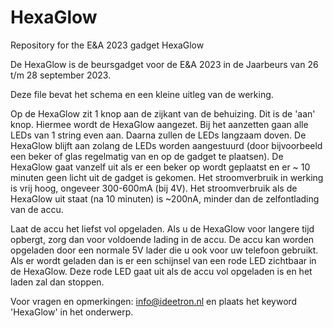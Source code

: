 # HexaGlow
Repository for the E&amp;A 2023 gadget HexaGlow

De HexaGlow is de beursgadget voor de E&A 2023 in de Jaarbeurs van 26 t/m 28 september 2023.

Deze file bevat het schema en een kleine uitleg van de werking.

Op de HexaGlow zit 1 knop aan de zijkant van de behuizing. Dit is de 'aan' knop. Hiermee wordt de HexaGlow aangezet. Bij het aanzetten gaan alle LEDs van 1 string even aan.
Daarna zullen de LEDs langzaam doven. De HexaGlow blijft aan zolang de LEDs worden aangestuurd (door bijvoorbeeld een beker of glas regelmatig van en op de gadget te plaatsen). 
De HexaGlow gaat vanzelf uit als er een beker op wordt geplaatst en er ~ 10 minuten geen licht uit de gadget is gekomen.
Het stroomverbruik in werking is vrij hoog, ongeveer 300-600mA (bij 4V). Het stroomverbruik als de HexaGlow uit staat (na 10 minuten) is ~200nA, minder dan de zelfontlading van de accu.

Laat de accu het liefst vol opgeladen. Als u de HexaGlow voor langere tijd opbergt, zorg dan voor voldoende lading in de accu.
De accu kan worden opgeladen door een normale 5V lader die u ook voor uw telefoon gebruikt. Als er wordt geladen dan is er een schijnsel van een rode LED zichtbaar in de HexaGlow.
Deze rode LED gaat uit als de accu vol opgeladen is en het laden zal dan stoppen.

Voor vragen en opmerkingen: info@ideetron.nl en plaats het keyword 'HexaGlow' in het onderwerp.

